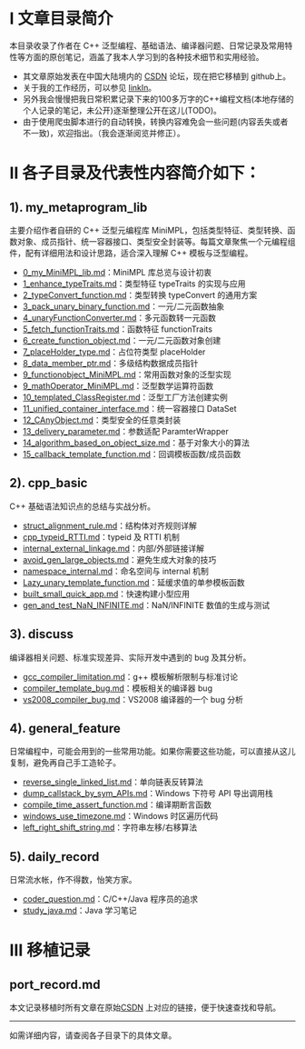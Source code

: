 # Ⅰ 文章目录简介
本目录收录了作者在 C++ 泛型编程、基础语法、编译器问题、日常记录及常用特性等方面的原创笔记，涵盖了我本人学习到的各种技术细节和实用经验。
- 其文章原始发表在中国大陆境内的 [CSDN](https://blog.csdn.net/Tonny0832?type=blog) 论坛，现在把它移植到 github上。
- 关于我的工作经历，可以参见 [linkIn](https://www.linkedin.com/in/shenxiaolong/)。
- 另外我会慢慢把我日常积累记录下来的100多万字的C++编程文档(本地存储的个人记录的笔记，未公开)逐渐整理公开在这儿(TODO)。
- 由于使用爬虫脚本进行的自动转换，转换内容难免会一些问题(内容丢失或者不一致)，欢迎指出。（我会逐渐阅览并修正）。

# Ⅱ 各子目录及代表性内容简介如下：
## 1). my_metaprogram_lib
主要介绍作者自研的 C++ 泛型元编程库 MiniMPL，包括类型特征、类型转换、函数对象、成员指针、统一容器接口、类型安全封装等。每篇文章聚焦一个元编程组件，配有详细用法和设计思路，适合深入理解 C++ 模板与泛型编程。

- [0_my_MiniMPL_lib.md](my_metaprogram_lib/0_my_MiniMPL_lib.md)：MiniMPL 库总览与设计初衷
- [1_enhance_typeTraits.md](my_metaprogram_lib/1_enhance_typeTraits.md)：类型特征 typeTraits 的实现与应用
- [2_typeConvert_function.md](my_metaprogram_lib/2_typeConvert_function.md)：类型转换 typeConvert 的通用方案
- [3_pack_unary_binary_function.md](my_metaprogram_lib/3_pack_unary_binary_function.md)：一元/二元函数抽象
- [4_unaryFunctionConverter.md](my_metaprogram_lib/4_unaryFunctionConverter.md)：多元函数转一元函数
- [5_fetch_functionTraits.md](my_metaprogram_lib/5_fetch_functionTraits.md)：函数特征 functionTraits
- [6_create_function_object.md](my_metaprogram_lib/6_create_function_object.md)：一元/二元函数对象创建
- [7_placeHolder_type.md](my_metaprogram_lib/7_placeHolder_type.md)：占位符类型 placeHolder
- [8_data_member_ptr.md](my_metaprogram_lib/8_data_member_ptr.md)：多级结构数据成员指针
- [9_functionobject_MiniMPL.md](my_metaprogram_lib/9_functionobject_MiniMPL.md)：常用函数对象的泛型实现
- [9_mathOperator_MiniMPL.md](my_metaprogram_lib/9_mathOperator_MiniMPL.md)：泛型数学运算符函数
- [10_templated_ClassRegister.md](my_metaprogram_lib/10_templated_ClassRegister.md)：泛型工厂方法创建实例
- [11_unified_container_interface.md](my_metaprogram_lib/11_unified_container_interface.md)：统一容器接口 DataSet
- [12_CAnyObject.md](my_metaprogram_lib/12_CAnyObject.md)：类型安全的任意类封装
- [13_delivery_parameter.md](my_metaprogram_lib/13_delivery_parameter.md)：参数适配 ParamterWrapper
- [14_algorithm_based_on_object_size.md](my_metaprogram_lib/14_algorithm_based_on_object_size.md)：基于对象大小的算法
- [15_callback_template_function.md](my_metaprogram_lib/15_callback_template_function.md)：回调模板函数/成员函数

## 2). cpp_basic
C++ 基础语法知识点的总结与实战分析。

- [struct_alignment_rule.md](cpp_basic/struct_alignment_rule.md)：结构体对齐规则详解
- [cpp_typeid_RTTI.md](cpp_basic/cpp_typeid_RTTI.md)：typeid 及 RTTI 机制
- [internal_external_linkage.md](cpp_basic/internal_external_linkage.md)：内部/外部链接详解
- [avoid_gen_large_objects.md](cpp_basic/avoid_gen_large_objects.md)：避免生成大对象的技巧
- [namespace_internal.md](cpp_basic/namespace_internal.md)：命名空间与 internal 机制
- [Lazy_unary_template_function.md](cpp_basic/Lazy_unary_template_function.md)：延缓求值的单参模板函数
- [built_small_quick_app.md](cpp_basic/built_small_quick_app.md)：快速构建小型应用
- [gen_and_test_NaN_INFINITE.md](cpp_basic/gen_and_test_NaN_INFINITE.md)：NaN/INFINITE 数值的生成与测试

## 3). discuss
编译器相关问题、标准实现差异、实际开发中遇到的 bug 及其分析。

- [gcc_compiler_limitation.md](discuss/gcc_compiler_limitation.md)：g++ 模板解析限制与标准讨论
- [compiler_template_bug.md](discuss/compiler_template_bug.md)：模板相关的编译器 bug
- [vs2008_compiler_bug.md](discuss/vs2008_compiler_bug.md)：VS2008 编译器的一个 bug 分析

## 4). general_feature
日常编程中，可能会用到的一些常用功能。如果你需要这些功能，可以直接从这儿复制，避免再自己手工造轮子。

- [reverse_single_linked_list.md](general_feature/reverse_single_linked_list.md)：单向链表反转算法
- [dump_callstack_by_sym_APIs.md](general_feature/dump_callstack_by_sym_APIs.md)：Windows 下符号 API 导出调用栈
- [compile_time_assert_function.md](general_feature/compile_time_assert_function.md)：编译期断言函数
- [windows_use_timezone.md](general_feature/windows_use_timezone.md)：Windows 时区遍历代码
- [left_right_shift_string.md](general_feature/left_right_shift_string.md)：字符串左移/右移算法

## 5). daily_record
日常流水帐，作不得数，怡笑方家。

- [coder_question.md](daily_record/coder_question.md)：C/C++/Java 程序员的追求
- [study_java.md](daily_record/study_java.md)：Java 学习笔记

# Ⅲ 移植记录
## port_record.md
本文记录移植时所有文章在原始[CSDN](https://blog.csdn.net/Tonny0832?type=blog) 上对应的链接，便于快速查找和导航。

---

如需详细内容，请查阅各子目录下的具体文章。 